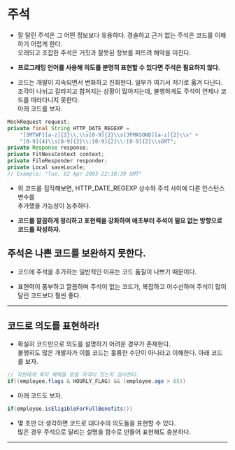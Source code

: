 <h1>주석</h1>

* 잘 달린 주석은 그 어떤 정보보다 유용하다. 경솔하고 근거 없는 주석은 코드를 이해하기 어렵게 한다.   
  오래되고 조잡한 주석은 거짓과 잘못된 정보를 퍼뜨려 해악을 미친다.

* __프로그래밍 언어를 사용해 의도를 분명히 표현할 수 있다면 주석은 필요하지 않다.__

* 코드는 개발이 지속되면서 변화하고 진화한다. 일부가 여기서 저기로 옮겨 다닌다.   
  조각이 나뉘고 갈라지고 합쳐지는 상황이 많아지는데, 불행하게도 주석이 언제나 코드를 따라다니지 못한다.   
  아래 코드를 보자.
```java
MockRequest request;
private final String HTTP_DATE_REGEXP = 
    "[SMTWF][a-z]{2}\\,\\s[0-9]{2}\\s[JFMASOND][a-z]{2}\\s" + 
    "[0-9]{4}\\s[0-9]{2}\\:[0-9]{2}\\:[0-9]{2}\\sGMT";
private Response response;
private FitNessContext context;
private FileResponder responder;
private Local saveLocale;
// Example: "Tue, 02 Apr 2003 22:18:39 GMT"
```

* 위 코드를 짐작해보면, HTTP_DATE_REGEXP 상수와 주석 사이에 다른 인스턴스 변수를   
  추가했을 가능성이 농추하다.

* __코드를 깔끔하게 정리하고 표현력을 강화하여 애초부터 주석이 필요 없는 방향으로 코드를 작성하자.__

<h2>주석은 나쁜 코드를 보완하지 못한다.</h2>

* 코드에 주석을 추가하는 일반적인 이유는 코드 품질이 나쁘기 때문이다.

* 표현력이 풍부하고 깔끔하며 주석이 없는 코드가, 복잡하고 어수선하며 주석이 많이 달린 코드보다 훨씬 좋다.
<hr/>

<h2>코드로 의도를 표현하라!</h2>

* 확실히 코드만으로 의도를 설명하기 어려운 경우가 존재한다.   
  불행히도 많은 개발자가 이를 코드는 훌륭한 수단이 아니라고 이해한다. 아래 코드를 보자.
```java
// 직원에게 복지 혜택을 받을 자격이 있는지 검사한다.
if((employee.flags & HOURLY_FLAG) && (employee.age > 65))
```

* 아래 코드도 보자.
```java
if(employee.isEligibleForFullBenefits())
```

* 몇 초만 더 생각하면 코드로 대다수의 의도들을 표현할 수 있다.   
  많은 경우 주석으로 달리는 설명을 함수로 만들어 표현해도 충분하다.
<hr/>

